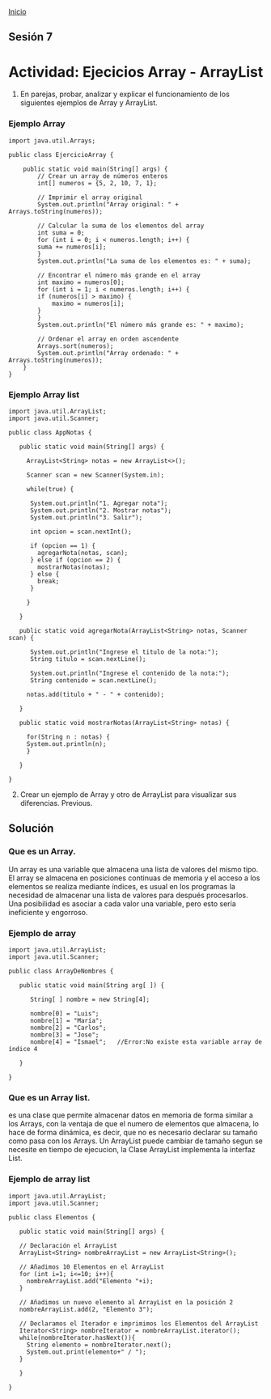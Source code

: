 <!-- No borrar o modificar -->
[Inicio](./index.md)

## Sesión 7 


# Actividad: Ejecicios Array - ArrayList

1. En parejas, probar, analizar y explicar el funcionamiento de los siguientes ejemplos de Array y ArrayList.

### Ejemplo Array

    import java.util.Arrays;

    public class EjercicioArray {

        public static void main(String[] args) {
            // Crear un array de números enteros
            int[] numeros = {5, 2, 10, 7, 1};

            // Imprimir el array original
            System.out.println("Array original: " + Arrays.toString(numeros));

            // Calcular la suma de los elementos del array
            int suma = 0;
            for (int i = 0; i < numeros.length; i++) {
            suma += numeros[i];
            }
            System.out.println("La suma de los elementos es: " + suma);

            // Encontrar el número más grande en el array
            int maximo = numeros[0];
            for (int i = 1; i < numeros.length; i++) {
            if (numeros[i] > maximo) {
                maximo = numeros[i];
            }
            }
            System.out.println("El número más grande es: " + maximo);

            // Ordenar el array en orden ascendente
            Arrays.sort(numeros);
            System.out.println("Array ordenado: " + Arrays.toString(numeros));
        }
    }

### Ejemplo Array list

    import java.util.ArrayList; 
    import java.util.Scanner;

    public class AppNotas {

       public static void main(String[] args) {

         ArrayList<String> notas = new ArrayList<>();
    
         Scanner scan = new Scanner(System.in);

         while(true) {

          System.out.println("1. Agregar nota");  
          System.out.println("2. Mostrar notas");
          System.out.println("3. Salir");

          int opcion = scan.nextInt();

          if (opcion == 1) {
            agregarNota(notas, scan);  
          } else if (opcion == 2) {
            mostrarNotas(notas);
          } else {
            break;
          }

         }

       }   

       public static void agregarNota(ArrayList<String> notas, Scanner scan) {
    
          System.out.println("Ingrese el titulo de la nota:");
          String titulo = scan.nextLine();
    
          System.out.println("Ingrese el contenido de la nota:");
          String contenido = scan.nextLine();
    
         notas.add(titulo + " - " + contenido);

       }

       public static void mostrarNotas(ArrayList<String> notas) {

         for(String n : notas) {
         System.out.println(n);
         }

       }

    }


2. Crear un ejemplo de Array y otro de ArrayList para visualizar sus diferencias.
Previous.

## Solución

### Que es un Array.

Un array es una variable que almacena una lista de valores del mismo tipo.
El array se almacena en posiciones continuas de memoria y el acceso a los elementos se realiza
mediante índices, es usual en los programas la necesidad de almacenar una lista de valores para después
procesarlos. Una posibilidad es asociar a cada valor una variable, pero esto sería ineficiente y engorroso.

### Ejemplo de array

    import java.util.ArrayList; 
    import java.util.Scanner;
 
    public class ArrayDeNombres {

       public static void main(String arg[ ]) {

          String[ ] nombre = new String[4];

          nombre[0] = "Luis";
          nombre[1] = "María";
          nombre[2] = "Carlos";
          nombre[3] = "Jose";
          nombre[4] = "Ismael";   //Error:No existe esta variable array de índice 4

       }

    }


### Que es un Array list.

 es una clase que permite almacenar datos en memoria de forma similar a los Arrays, con la ventaja de que el numero de elementos que almacena, lo hace de forma dinámica, es decir, que no es necesario declarar su tamaño como pasa con los Arrays. Un ArrayList puede cambiar de tamaño segun se necesite en tiempo de ejecucion, la Clase ArrayList implementa la interfaz List.

### Ejemplo de array list
    
    import java.util.ArrayList; 
    import java.util.Scanner;

    public class Elementos {

       public static void main(String[] args) {

       // Declaración el ArrayList
       ArrayList<String> nombreArrayList = new ArrayList<String>();

       // Añadimos 10 Elementos en el ArrayList
       for (int i=1; i<=10; i++){
	     nombreArrayList.add("Elemento "+i);
       }

       // Añadimos un nuevo elemento al ArrayList en la posición 2
       nombreArrayList.add(2, "Elemento 3");

       // Declaramos el Iterador e imprimimos los Elementos del ArrayList
       Iterator<String> nombreIterator = nombreArrayList.iterator();
       while(nombreIterator.hasNext()){
	     String elemento = nombreIterator.next();
	     System.out.print(elemento+" / ");
       }

       }

    }








 


